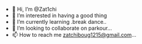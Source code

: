 - 👋 Hi, I’m @Zat1chi
- 👀 I’m interested in having a good thing
- 🌱 I’m currently learning .break dance..
- 💞️ I’m looking to collaborate on parkour...
- 📫 How to reach me zatchiboug1215@gmail.com...

<!---
Zat1chi/Zat1chi is a ✨ special ✨ repository because its `README.md` (this file) appears on your GitHub profile.
You can click the Preview link to take a look at your changes.
--->
